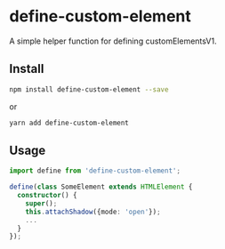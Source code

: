 # define-custom-element

A simple helper function for defining customElementsV1.

## Install

```sh
npm install define-custom-element --save
```
or
```sh
yarn add define-custom-element
```

## Usage

```ts
import define from 'define-custom-element';

define(class SomeElement extends HTMLElement {
  constructor() {
    super();
    this.attachShadow({mode: 'open'});
    ...
  }
});
```
